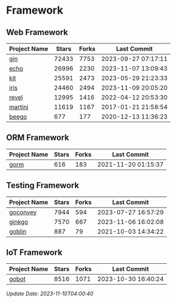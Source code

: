 # Framework

## Web Framework
| Project Name | Stars | Forks | Last Commit |
| ------------ | ----- | ----- | ----------- |
| [gin](https://github.com/gin-gonic/gin) | 72433 | 7753 | 2023-09-27 07:17:11 |
| [echo](https://github.com/labstack/echo) | 26996 | 2230 | 2023-11-07 13:09:43 |
| [kit](https://github.com/go-kit/kit) | 25591 | 2473 | 2023-05-29 21:23:33 |
| [iris](https://github.com/kataras/iris) | 24460 | 2494 | 2023-11-09 20:05:20 |
| [revel](https://github.com/revel/revel) | 12995 | 1416 | 2022-04-12 20:53:30 |
| [martini](https://github.com/go-martini/martini) | 11619 | 1167 | 2017-01-21 21:58:54 |
| [beego](https://github.com/astaxie/beego) | 677 | 177 | 2020-12-13 11:36:23 |

## ORM Framework
| Project Name | Stars | Forks | Last Commit |
| ------------ | ----- | ----- | ----------- |
| [gorm](https://github.com/jinzhu/gorm) | 616 | 183 | 2021-11-20 01:15:37 |

## Testing Framework
| Project Name | Stars | Forks | Last Commit |
| ------------ | ----- | ----- | ----------- |
| [goconvey](https://github.com/smartystreets/goconvey) | 7944 | 594 | 2023-07-27 16:57:29 |
| [ginkgo](https://github.com/onsi/ginkgo) | 7570 | 667 | 2023-11-06 16:02:08 |
| [goblin](https://github.com/franela/goblin) | 887 | 79 | 2021-10-03 14:34:22 |

## IoT Framework
| Project Name | Stars | Forks | Last Commit |
| ------------ | ----- | ----- | ----------- |
| [gobot](https://github.com/hybridgroup/gobot) | 8516 | 1071 | 2023-10-30 16:40:24 |

*Update Date: 2023-11-10T04:00:40*